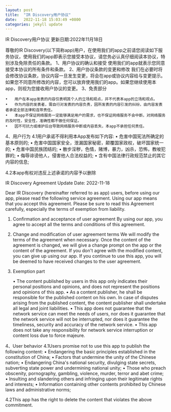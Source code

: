 ```yaml
---
layout: post
title:  "IR Discovery用户协议"
date:   2022-11-18 15:03:49 +0800
categories: jekyll update
---
```

IR Discovery用户协议
更新日期:2022年11月18日

尊敬的IR Discovery(以下简称app)用户，在使用我们的app之前请您阅读如下服务协议，使用我们的app即表示您接受本协议，请您务必认真仔细阅读本协议，特别涉及免除责任的条款。
1、用户协议的确认和接受
使用我们的app就表示您同意接受本协议的所有条件和条款。
2、用户协议条款的变更和修改
我们在必要时将会修改协议条款，协议内容一旦发生变更，将会在app或协议内容给与变更提示。如果您不同意所修改的内容，您可以放弃使用我们的app。如果您继续使用本app，则视为您接收用户协议的变更。
3、免责部分

	•	用户在本app发表的内容仅表明其个人的立场和观点，并不代表本app的立场和观点。
	•	作为内容的发表者，需自行对发表的内容负责，因所发表的内容引发的纠纷，由内容发表者承诺全部法律和连带责任。
	•	本app不保证网络服务一定能够满足用户的需求，也不保证网络服务不会中断，对网络服务的及时性，安全性，准确性都不做任何保证。
	•	因不可抗力或维护后台导致网络服务中断或内容丢失，本app不承担任何责任。

4、用户行为
4.1用户承诺不得利用本App发布如下内容:
	•	危害中国宪法所确定的基本原则的;
	•	危害中国国家安全，泄漏国家秘密，颠覆国家政权，破坏国家统一的;
	•	危害中国民族团结的;
	•	散步淫秽，色情，赌博，暴力，凶杀，恐怖，教唆犯罪的;
	•	侮辱诽谤他人，侵害他人合法权益的;
	•	含有中国法律行政规范禁止的其它内容的信息;

4.2本app有权对违反上述承诺的内容予以删除



IR Discovery Agreement
Update Date: 2022-11-18

Dear IR Discovery (hereinafter referred to as app) users, before using our app, please read the following service agreement. Using our app means that you accept this agreement. Please be sure to read this Agreement carefully, especially the terms of exemption from liability.

1. Confirmation and acceptance of user agreement
   By using our app, you agree to accept all the terms and conditions of this agreement.

2. Change and modification of user agreement terms
   We will modify the terms of the agreement when necessary. Once the content of the agreement is changed, we will give a change prompt on the app or the content of the agreement. If you don't agree with the modified content, you can give up using our app. If you continue to use this app, you will be deemed to have received changes to the user agreement.

3. Exemption part

   •	The content published by users in this app only indicates their personal positions and opinions, and does not represent the positions and opinions of this app.
   •	As a content publisher, he shall be responsible for the published content on his own. In case of disputes arising from the published content, the content publisher shall undertake all legal and joint liabilities.
   •	This app does not guarantee that the network service can meet the needs of users, nor does it guarantee that the network service will not be interrupted, nor does it guarantee the timeliness, security and accuracy of the network service.
   •	This app does not take any responsibility for network service interruption or content loss due to force majeure.

4、User behavior
4.1Users promise not to use this app to publish the following content:
	•	Endangering the basic principles established in the constitution of China;
	•	Factors that undermine the unity of the Chinese nation;
	•	Endangering China's national security, divulging state secrets, subverting state power and undermining national unity;
	•	Those who preach obscenity, pornography, gambling, violence, murder, terror and abet crime;
	•	Insulting and slandering others and infringing upon their legitimate rights and interests;
	•	Information containing other contents prohibited by Chinese laws and administrative norms;

4.2This app has the right to delete the content that violates the above commitment.
